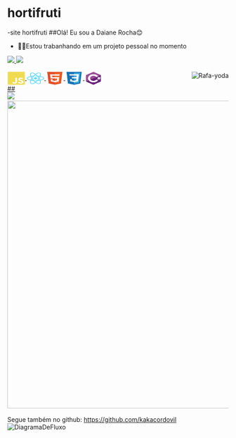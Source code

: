 # hortifruti
-site hortifruti
##Olá! Eu sou a Daiane Rocha😊
- 👩‍🏫Estou trabanhando em um projeto pessoal no momento             
<div>
  <a href="https://github.com/Daiane567">
  <img height="180em" src="https://github-readme-stats.vercel.app/api?username=Daiane567&show_icons=true&theme=dracula&include_all_commits=true&count_private=true"/>
  <img height="180em" src="https://github-readme-stats.vercel.app/api/top-langs/?username=Daiane567&layout=compact&langs_count=7&theme=dracula"/>
</div>
  <div style="display: inline_block"><br>
  <img align="center" alt="Rafa-Js" height="30" width="40" src="https://raw.githubusercontent.com/devicons/devicon/master/icons/javascript/javascript-plain.svg">
  <img align="center" alt="Rafa-React" height="30" width="40" src="https://raw.githubusercontent.com/devicons/devicon/master/icons/react/react-original.svg">
  <img align="center" alt="Rafa-HTML" height="30" width="40" src="https://raw.githubusercontent.com/devicons/devicon/master/icons/html5/html5-original.svg">
  <img align="center" alt="Rafa-CSS" height="30" width="40" src="https://raw.githubusercontent.com/devicons/devicon/master/icons/css3/css3-original.svg">
  <img align="center" alt="Rafa-Csharp" height="30" width="40" src="https://raw.githubusercontent.com/devicons/devicon/master/icons/csharp/csharp-original.svg">
  <img align="right" alt="Rafa-yoda" src="https://cdn.discordapp.com/attachments/795358919417397249/825430589581688872/hi.gif">
</div>
  ##
 
<div> 
   <a href="https://www.linkedin.com/in/daiane-rocha-0b2bb1202" target="_blank"><img src="https://img.shields.io/badge/-LinkedIn-%230077B5?style=for-the-badge&logo=linkedin&logoColor=white" target="_blank"></a> 
 <div align="center">
 
  <img src="https://user-images.githubusercontent.com/61097764/132763749-e55c0308-c594-4d42-b031-b5456f090bed.png" width="700px" height="700px" />
  </div>


Segue também no github:
https://github.com/kakacordovil
 ![DiagramaDeFluxo](https://user-images.githubusercontent.com/61097764/132763749-e55c0308-c594-4d42-b031-b5456f090bed.png)

</div>
